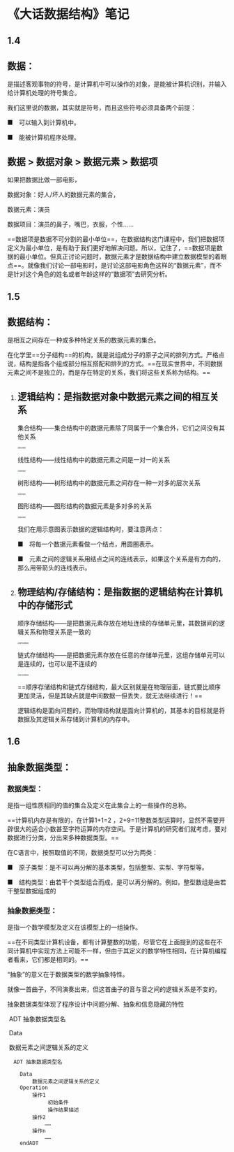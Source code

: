 # 《大话数据结构》笔记

## 1.4

## 数据：

是描述客观事物的符号，是计算机中可以操作的对象，是能被计算机识别，并输入给计算机处理的符号集合。

我们这里说的数据，其实就是符号，而且这些符号必须具备两个前提：

■　可以输入到计算机中。

■　能被计算机程序处理。

## 数据 > 数据对象 > 数据元素 > 数据项

如果把数据比做一部电影，

数据对象：好人/坏人的数据元素的集合，

数据元素：演员

数据项目：演员的鼻子，嘴巴，衣服，个性......

==数据项是数据不可分割的最小单位==，在数据结构这门课程中，我们把数据项定义为最小单位，是有助于我们更好地解决问题。所以，记住了，==数据项是数据的最小单位。但真正讨论问题时，数据元素才是数据结构中建立数据模型的着眼点==。就像我们讨论一部电影时，是讨论这部电影角色这样的“数据元素”，而不是针对这个角色的姓名或者年龄这样的“数据项”去研究分析。

## 1.5

## 数据结构：

是相互之间存在一种或多种特定关系的数据元素的集合。

在化学里==分子结构==的机构，就是说组成分子的原子之间的排列方式。严格点说，结构是指各个组成部分相互搭配和排列的方式。==在现实世界中，不同数据元素之间不是独立的，而是存在特定的关系，我们将这些关系称为结构。==

1. ## 逻辑结构：是指数据对象中数据元素之间的相互关系

   集合结构——集合结构中的数据元素除了同属于一个集合外，它们之间没有其他关系

   <img src="/img/集合结构.png" alt="集合结构" style="zoom: 25%;" />

   线性结构——线性结构中的数据元素之间是一对一的关系

   <img src="/img/线性结构.png" alt="线性结构" style="zoom:25%;" />

   树形结构——树形结构中的数据元素之间存在一种一对多的层次关系

   <img src="/img/树形结构.png" alt="树形结构" style="zoom:25%;" />

   图形结构——图形结构的数据元素是多对多的关系

   <img src="/img/图形结构.png" alt="图形结构" style="zoom:25%;" />

   我们在用示意图表示数据的逻辑结构时，要注意两点：

   ■　将每一个数据元素看做一个结点，用圆圈表示。

   ■　元素之间的逻辑关系用结点之间的连线表示，如果这个关系是有方向的，那么用带箭头的连线表示。

2. ## 物理结构/存储结构：是指数据的逻辑结构在计算机中的存储形式

   顺序存储结构——是把数据元素存放在地址连续的存储单元里，其数据间的逻辑关系和物理关系是一致的

   <img src="/img/顺序存储结构.png" alt="顺序存储结构" style="zoom:25%;" />

   链式存储结构——是把数据元素存放在任意的存储单元里，这组存储单元可以是连续的，也可以是不连续的

   <img src="/img/链式存储结构.png" alt="链式存储结构" style="zoom:25%;" />

   ==顺序存储结构和链式存储结构，最大区别就是在物理层面，链式要比顺序更加灵活，但是其缺点就是中间数据一但丢失，就无法继续进行！==

   逻辑结构是面向问题的，而物理结构就是面向计算机的，其基本的目标就是将数据及其逻辑关系存储到计算机的内存中。

## 1.6

## 抽象数据类型：

### 数据类型：

是指一组性质相同的值的集合及定义在此集合上的一些操作的总称。

==计算机内存是有限的，在计算1+1=2 ，2+9=11整数类型运算时，显然不需要开辟很大的适合小数甚至字符运算的内存空间。于是计算机的研究者们就考虑，要对数据进行分类，分出来多种数据类型。==

在C语言中，按照取值的不同，数据类型可以分为两类：

■　原子类型：是不可以再分解的基本类型，包括整型、实型、字符型等。

■　结构类型：由若干个类型组合而成，是可以再分解的。例如，整型数组是由若干整型数据组成的

### 抽象数据类型：

是指一个数学模型及定义在该模型上的一组操作。

==在不同类型计算机设备，都有计算整数的功能，尽管它在上面提到的这些在不同计算机中实现方法上可能不一样，但由于其定义的数学特性相同，在计算机编程者看来，它们都是相同的。==

“抽象”的意义在于数据类型的数学抽象特性。

就像一首曲子，不同演奏出来，但这首曲子的音与音之间的逻辑关系是不变的，

抽象数据类型体现了程序设计中问题分解、抽象和信息隐藏的特性

​    ADT 抽象数据类型名

​    Data

​        数据元素之间逻辑关系的定义

```
  ADT 抽象数据类型名

​    Data
​        数据元素之间逻辑关系的定义
​    Operation
​        操作1
​             初始条件
​             操作结果描述
​        操作2
​            ……
​        操作n
​            ……
​    endADT
```



